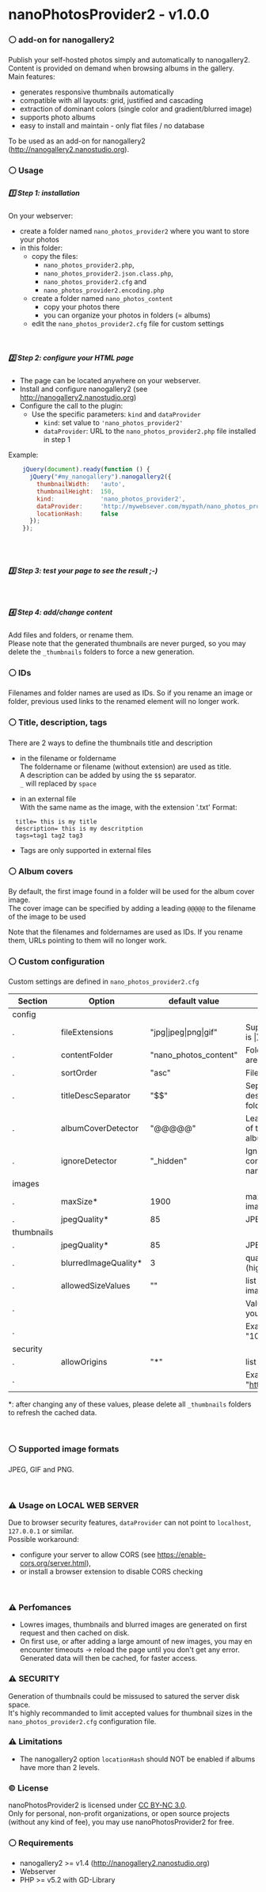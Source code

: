 # nanoPhotosProvider2 - v1.0.0
### :white_circle: add-on for nanogallery2
    
  
Publish your self-hosted photos simply and automatically to nanogallery2.  
Content is provided on demand when browsing albums in the gallery.  
Main features:
- generates responsive thumbnails automatically  
- compatible with all layouts: grid, justified and cascading
- extraction of dominant colors (single color and gradient/blurred image)  
- supports photo albums  
- easy to install and maintain - only flat files / no database

To be used as an add-on for nanogallery2 (http://nanogallery2.nanostudio.org).

### :white_circle: Usage

##### :one: Step 1: installation

On your webserver:
- create a folder named `nano_photos_provider2` where you want to store your photos
- in this folder:
  - copy the files:
    - `nano_photos_provider2.php`,
    - `nano_photos_provider2.json.class.php`,
    - `nano_photos_provider2.cfg` and
    - `nano_photos_provider2.encoding.php`
  - create a folder named `nano_photos_content`  
    - copy your photos there  
    - you can organize your photos in folders (= albums)  
  - edit the `nano_photos_provider2.cfg` file for custom settings  

<br />  
  
##### :two: Step 2: configure your HTML page

- The page can be located anywhere on your webserver.
- Install and configure nanogallery2 (see http://nanogallery2.nanostudio.org)
- Configure the call to the plugin:
  - Use the specific parameters: `kind` and `dataProvider`
    - `kind`: set value to `'nano_photos_provider2'`
    - `dataProvider`: URL to the `nano_photos_provider2.php` file installed in step 1

Example:

```js
    jQuery(document).ready(function () {
      jQuery("#my_nanogallery").nanogallery2({
        thumbnailWidth:   'auto',
        thumbnailHeight:  150,
        kind:             'nano_photos_provider2',
        dataProvider:     'http://mywebsever.com/mypath/nano_photos_provider2/nano_photos_provider2.php',
        locationHash:     false
      });
    });
```
<br />
<br />
  
##### :three: Step 3: test your page to see the result ;-)

<br />
  
##### :four: Step 4: add/change content
Add files and folders, or rename them.  
Please note that the generated thumbnails are never purged, so you may delete the `_thumbnails` folders to force a new generation.
  
  
### :white_circle: IDs
Filenames and folder names are used as IDs. So if you rename an image or folder, previous used links to the renamed element will no longer work.

  
### :white_circle: Title, description, tags

There are 2 ways to define the thumbnails title and description  
- in the filename or foldername  
The foldername or filename (without extension) are used as title.  
A description can be added by using the `$$` separator.  
`_` will replaced by `space`
  
- in an external file  
With the same name as the image, with the extension '.txt' 
Format:  
```
  title= this is my title
  description= this is my descritption
  tags=tag1 tag2 tag3
```
  
- Tags are only supported in external files
    
  
### :white_circle: Album covers  
By default, the first image found in a folder will be used for the album cover image.  
The cover image can be specified by adding a leading `@@@@@` to the filename of the image to be used  

Note that the filenames and foldernames are used as IDs. If you rename them, URLs pointing to them will no longer work.
  
### :white_circle: Custom configuration
Custom settings are defined in `nano_photos_provider2.cfg`

Section | Option | default value | Description
------------ | ------------- | ------------ | -------------
config  | | |   
.  | fileExtensions | "jpg\|jpeg\|png\|gif" | Supported file extensions (separtor is \|)
.  | contentFolder | "nano_photos_content" | Folder where albums and images are stored
.  | sortOrder | "asc" | Filename sort order (asc or desc)
.  | titleDescSeparator | "$$" | Separator between title and description in the filename or foldername
.  | albumCoverDetector | "@@@@@" | Leading sequence in the filename of the image to be used as an album cover  
.  | ignoreDetector | "_hidden" | Ignore photos/albums (folders) containing this sequence in their name
images | | |   
.  | maxSize* | 1900 | max. width/height of the displayed images
.  | jpegQuality* | 85 | JPEG quality of the images
thumbnails | | |   
.  | jpegQuality* | 85 | JPEG quality for the thumbnails
.  | blurredImageQuality* | 3 | quality of the blurred images (higher is better but slower)
.  | allowedSizeValues | "" | list of allowed values for thumbnail image sizes  (separtor is \|)
.  | | | Values should be the same as in your nanogallery2 settings
.  | | | Example: allowedSizeValues = "100&#124;150&#124;300&#124;auto"
security | | |   
.  | allowOrigins | "*" | list of allowed domain (CORS)
.  | | | Example: allowOrigins = "http://nanogallery2.nanostudio.org|https://nano.gallery"
  
*: after changing any of these values, please delete all `_thumbnails` folders to refresh the cached data.  
  
  
<br />

### :white_circle: Supported image formats
JPEG, GIF and PNG.

<br />

### :warning: Usage on LOCAL WEB SERVER
Due to browser security features, `dataProvider` can not point to `localhost`, `127.0.0.1` or similar.  
Possible workaround:  
- configure your server to allow CORS (see https://enable-cors.org/server.html),      
- or install a browser extension to disable CORS checking
  
<br />

### :warning: Perfomances
- Lowres images, thumbnails and blurred images are generated on first request and then cached on disk.
- On first use, or after adding a large amount of new images, you may en encounter timeouts -> reload the page until you don't get any error. Generated data will then be cached, for faster access.


### :warning: SECURITY
Generation of thumbnails could be missused to satured the server disk space.  
It's highly recommanded to limit accepted values for thumbnail sizes in the `nano_photos_provider2.cfg` configuration file.  
  
  
### :warning: Limitations
- The nanogallery2 option `locationHash` should NOT be enabled if albums have more than 2 levels.  
  

### :copyright: License
nanoPhotosProvider2 is licensed under [CC BY-NC 3.0](http://creativecommons.org/licenses/by-nc/3.0/).  
Only for personal, non-profit organizations, or open source projects (without any kind of fee), you may use nanoPhotosProvider2 for free.


### :white_circle: Requirements
* nanogallery2 >= v1.4 (http://nanogallery2.nanostudio.org)
* Webserver
* PHP >= v5.2 with GD-Library
